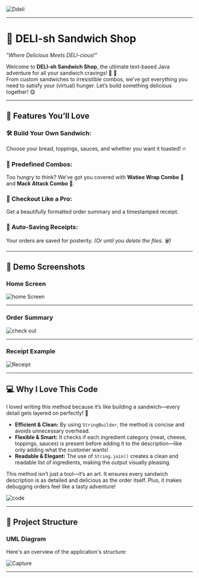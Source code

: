 ![Ddeli](https://github.com/user-attachments/assets/25b7d2f9-c9d1-4d1d-8665-3958769e4a07)

---

# 🥪 DELI-sh Sandwich Shop  
*"Where Delicious Meets DELI-cious!"*

Welcome to **DELI-sh Sandwich Shop**, the ultimate text-based Java adventure for all your sandwich cravings! 🍞 🧀  
From custom sandwiches to irresistible combos, we’ve got everything you need to satisfy your (virtual) hunger. Let’s build something delicious together! 😋  

---

## 🎉 Features You’ll Love  

### 🛠️ Build Your Own Sandwich:  
Choose your bread, toppings, sauces, and whether you want it toasted! 🔥  

### 🍱 Predefined Combos:  
Too hungry to think? We’ve got you covered with **Watiee Wrap Combo** 🥙 and **Mack Attack Combo** 🐔.  

### 🧾 Checkout Like a Pro:  
Get a beautifully formatted order summary and a timestamped receipt.  

### 💾 Auto-Saving Receipts:  
Your orders are saved for posterity. *(Or until you delete the files. 🗑️)*  

---

## 📸 Demo Screenshots  

### Home Screen  
![home Screen](https://github.com/user-attachments/assets/ae5ab1ad-6d99-4784-b44a-de5f76e605f2)  

---

### Order Summary  
![check out](https://github.com/user-attachments/assets/bf40a531-aabb-4196-9697-f9887500ccb8)  

---

### Receipt Example  
![Receipt](https://github.com/user-attachments/assets/08f44dde-bd26-46e1-897e-8add02794849)  

---

## 💻 Why I Love This Code  

I loved writing this method because it’s like building a sandwich—every detail gets layered on perfectly! 🥪  

- **Efficient & Clean:** By using `StringBuilder`, the method is concise and avoids unnecessary overhead.  
- **Flexible & Smart:** It checks if each ingredient category (meat, cheese, toppings, sauces) is present before adding it to the description—like only adding what the customer wants!  
- **Readable & Elegant:** The use of `String.join()` creates a clean and readable list of ingredients, making the output visually pleasing.  

This method isn’t just a tool—it’s an art. It ensures every sandwich description is as detailed and delicious as the order itself. Plus, it makes debugging orders feel like a tasty adventure!  

![code](https://github.com/user-attachments/assets/0b24e1ff-7a94-4b27-9c31-8ded9084e305)  

---

## 📂 Project Structure  

### UML Diagram  
Here's an overview of the application's structure:  

![Capture](https://github.com/user-attachments/assets/6a68fce4-c486-4bdb-84c2-2cadbbf7cd47)  

---
